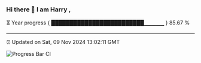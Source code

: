 ### Hi there 👋 I am Harry , 

⏳ Year progress { █████████████████████████▁▁▁▁▁ } 85.67 %

---

⏰ Updated on Sat, 09 Nov 2024 13:02:11 GMT

![Progress Bar CI](https://github.com/duykhang68/duykhang68/workflows/Progress%20Bar%20CI/badge.svg)
